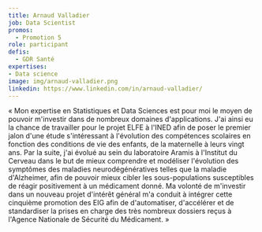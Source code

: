 ```yaml
---
title: Arnaud Valladier
job: Data Scientist
promos:
  - Promotion 5
role: participant
defis:
  - GDR Santé
expertises:
- Data science
image: img/arnaud-valladier.png
linkedin: https://www.linkedin.com/in/arnaud-valladier/
---
```

« Mon expertise en Statistiques et Data Sciences est pour moi le moyen de pouvoir m'investir dans de nombreux domaines d'applications. J'ai ainsi eu la chance de travailler pour le projet ELFE à l'INED afin de poser le premier jalon d'une étude s'intéressant à l'évolution des compétences scolaires en fonction des conditions de vie des enfants, de la maternelle à leurs vingt ans. Par la suite, j'ai évolué au sein du laboratoire Aramis à l'Institut du Cerveau dans le but de mieux comprendre et modéliser l'évolution des symptômes des maladies neurodégénératives telles que la maladie d'Alzheimer, afin de pouvoir mieux cibler les sous-populations susceptibles de réagir positivement à un médicament donné. Ma volonté de m'investir dans un nouveau projet d'intérêt général m'a conduit à intégrer cette cinquième promotion des EIG afin de d'automatiser, d'accélérer et de standardiser la prises en charge des très nombreux dossiers reçus à l'Agence Nationale de Sécurité du Médicament. »
